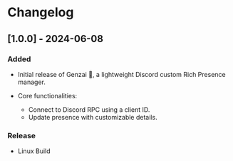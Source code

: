 # Changelog

## [1.0.0] - 2024-06-08

### Added

- Initial release of Genzai 🎉, a lightweight Discord custom Rich Presence manager.

- Core functionalities:
  - Connect to Discord RPC using a client ID.
  - Update presence with customizable details.

### Release

- Linux Build
